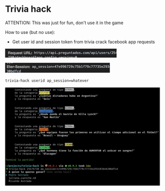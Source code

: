 # Trivia hack
ATTENTION: This was just for fun, don't use it in the game

How to use (but no use):
* Get user id and session token from trivia crack facebook app requests

![first](./assets/1.png)

![second](./assets/2.png)
```bash
trivia-hack userid ap_session=whatever
```
![third](./assets/3.jpeg)
